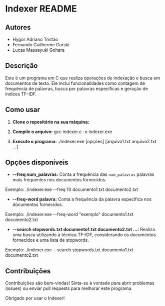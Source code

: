 # Indexer README

## Autores
- Hygor Adriano Tristão
- Fernando Guilherme Gorski
- Lucas Massayuki Gohara

## Descrição
Este é um programa em C que realiza operações de indexação e busca em documentos de texto. Ele inclui funcionalidades como contagem de frequência de palavras, busca por palavras específicas e geração de índices TF-IDF.

## Como usar

1. **Clone o repositório na sua máquina:**
2. **Compile o arquivo:**
gcc indexer.c -o indexer.exe

3. **Execute o programa:**
./indexer.exe [opções] [arquivo1.txt arquivo2.txt ...]

## Opções disponíveis

- **--freq num_palavras:**
Conta a frequência das `num_palavras` palavras mais frequentes nos documentos fornecidos.

Exemplo:
./indexer.exe --freq 10 documento1.txt documento2.txt

- **--freq-word palavra:**
Conta a frequência da palavra específica nos documentos fornecidos.

Exemplo:
./indexer.exe --freq-word "exemplo" documento1.txt documento2.txt

- **--search stopwords.txt documento1.txt documento2.txt ...:**
Realiza uma busca utilizando a técnica TF-IDF, considerando os documentos fornecidos e uma lista de stopwords.

Exemplo:
./indexer.exe --search stopwords.txt documento1.txt documento2.txt
## Contribuições
Contribuições são bem-vindas! Sinta-se à vontade para abrir problemas (issues) ou enviar pull requests para melhorar este programa.

Obrigado por usar o Indexer!
